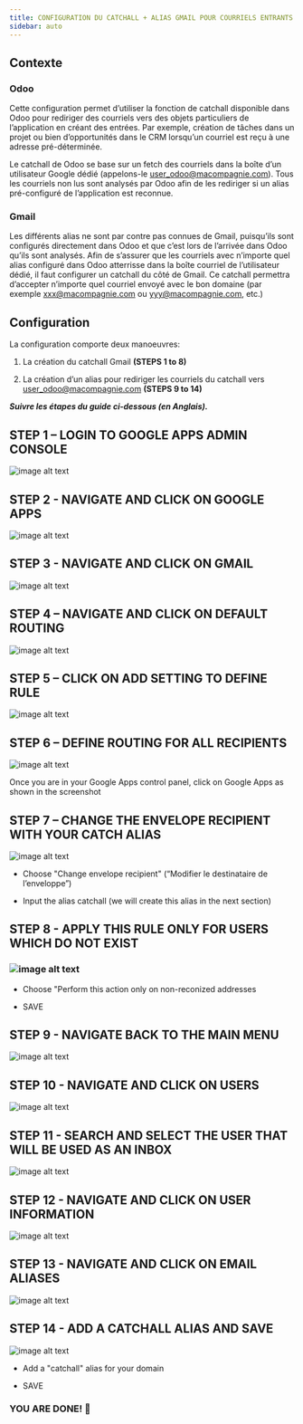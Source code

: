 ```yaml
---
title: CONFIGURATION DU CATCHALL + ALIAS GMAIL POUR COURRIELS ENTRANTS ODOO
sidebar: auto
---
```

## Contexte

### Odoo

Cette configuration permet d’utiliser la fonction de catchall disponible dans Odoo pour rediriger des courriels vers des objets particuliers de l’application en créant des entrées. Par exemple, création de tâches dans un projet ou bien d’opportunités dans le CRM lorsqu’un courriel est reçu à une adresse pré-déterminée.

Le catchall de Odoo se base sur un fetch des courriels dans la boîte d’un utilisateur Google dédié (appelons-le [user_odoo@macompagnie.com](mailto:user_odoo@macompagnie.com)). Tous les courriels non lus sont analysés par Odoo afin de les rediriger si un alias pré-configuré de l’application est reconnue.

### Gmail

Les différents alias ne sont par contre pas connues de Gmail, puisqu’ils sont configurés directement dans Odoo et que c’est lors de l’arrivée dans Odoo qu’ils sont analysés. Afin de s’assurer que les courriels avec n’importe quel alias configuré dans Odoo atterrisse dans la boîte courriel de l’utilisateur dédié, il faut configurer un catchall du côté de Gmail. Ce catchall permettra d’accepter n’importe quel courriel envoyé avec le bon domaine (par exemple [xxx@macompagnie.com](mailto:xxx@macompagnie.com) ou [yyy@macompagnie.com](mailto:yyy@macompagnie.com), etc.)

## Configuration

La configuration comporte deux manoeuvres:

1. La création du catchall Gmail **(STEPS 1 to 8)**

2. La création d’un alias pour rediriger les courriels du catchall vers [user_odoo@macompagnie.com](mailto:user_odoo@macompagnie.com) **(STEPS 9 to 14)**

**_Suivre les étapes du guide ci-dessous (en Anglais)._**

## STEP 1 – LOGIN TO GOOGLE APPS ADMIN CONSOLE

![image alt text](./image_0.png)

## STEP 2 - NAVIGATE AND CLICK ON GOOGLE APPS

![image alt text](./image_1.png)

## STEP 3 - NAVIGATE AND CLICK ON GMAIL

![image alt text](./image_2.png)

## STEP 4 – NAVIGATE AND CLICK ON DEFAULT ROUTING

![image alt text](./image_3.png)				


## STEP 5 – CLICK ON ADD SETTING TO DEFINE RULE

![image alt text](./image_4.png)		

## STEP 6 – DEFINE ROUTING FOR ALL RECIPIENTS

![image alt text](./image_5.png)

Once you are in your Google Apps control panel, click on Google Apps as shown in the screenshot			

## STEP 7 – CHANGE THE ENVELOPE RECIPIENT WITH YOUR CATCH ALIAS

![image alt text](./image_6.png)

* Choose "Change envelope recipient" (“Modifier le destinataire de l’enveloppe”)

* Input the alias catchall (we will create this alias in the next section)

## STEP 8 - APPLY THIS RULE ONLY FOR USERS WHICH DO NOT EXIST

### ![image alt text](./image_7.png)

* Choose "Perform this action only on non-reconized addresses

* SAVE

## STEP 9 - NAVIGATE BACK TO THE MAIN MENU

![image alt text](./image_8.png)

## STEP 10 - NAVIGATE AND CLICK ON USERS

![image alt text](./image_9.png)

## STEP 11 - SEARCH AND SELECT THE USER THAT WILL BE USED AS AN INBOX

![image alt text](./image_10.png)

## STEP 12 - NAVIGATE AND CLICK ON USER INFORMATION

![image alt text](./image_11.png)

## STEP 13 - NAVIGATE AND CLICK ON EMAIL ALIASES

![image alt text](./image_12.png)

## STEP 14 - ADD A CATCHALL ALIAS AND SAVE

![image alt text](./image_13.png)

* Add a "catchall" alias for your domain

* SAVE

### YOU ARE DONE! 🎉
